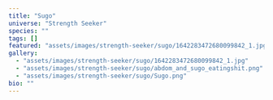 ```yaml
---
title: "Sugo"
universe: "Strength Seeker"
species: ""
tags: []
featured: "assets/images/strength-seeker/sugo/1642283472680099842_1.jpg"
gallery:
  - "assets/images/strength-seeker/sugo/1642283472680099842_1.jpg"
  - "assets/images/strength-seeker/sugo/abdom_and_sugo_eatingshit.png"
  - "assets/images/strength-seeker/sugo/Sugo.png"
bio: ""
---
```

